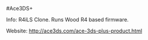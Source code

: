 #Ace3DS+

Info:
R4iLS Clone. Runs Wood R4 based firmware.

Website:
http://ace3ds.com/ace-3ds-plus-product.html